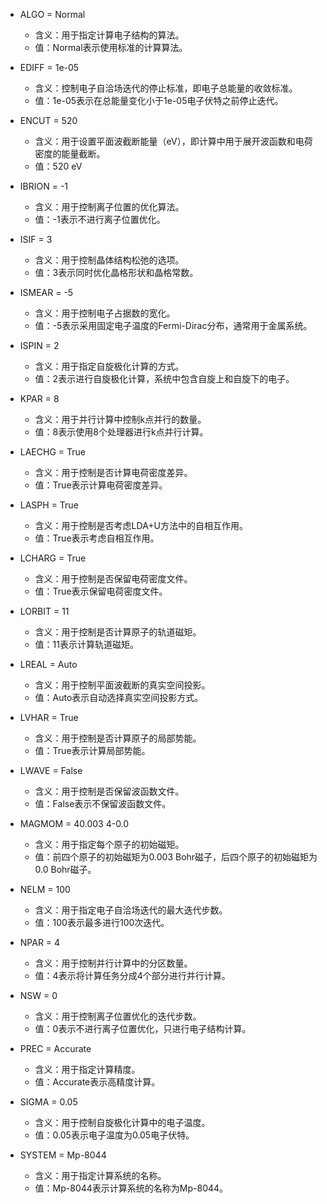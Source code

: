 * ALGO = Normal
    * 含义：用于指定计算电子结构的算法。
    * 值：Normal表示使用标准的计算算法。

* EDIFF = 1e-05
    * 含义：控制电子自洽场迭代的停止标准，即电子总能量的收敛标准。
    * 值：1e-05表示在总能量变化小于1e-05电子伏特之前停止迭代。

* ENCUT = 520
    * 含义：用于设置平面波截断能量（eV），即计算中用于展开波函数和电荷密度的能量截断。
    * 值：520 eV

* IBRION = -1
    * 含义：用于控制离子位置的优化算法。
    * 值：-1表示不进行离子位置优化。

* ISIF = 3
    * 含义：用于控制晶体结构松弛的选项。
    * 值：3表示同时优化晶格形状和晶格常数。

* ISMEAR = -5
    * 含义：用于控制电子占据数的宽化。
    * 值：-5表示采用固定电子温度的Fermi-Dirac分布，通常用于金属系统。

* ISPIN = 2
    * 含义：用于指定自旋极化计算的方式。
    * 值：2表示进行自旋极化计算，系统中包含自旋上和自旋下的电子。

* KPAR = 8
    * 含义：用于并行计算中控制k点并行的数量。
    * 值：8表示使用8个处理器进行k点并行计算。

* LAECHG = True
    * 含义：用于控制是否计算电荷密度差异。
    * 值：True表示计算电荷密度差异。

* LASPH = True
    * 含义：用于控制是否考虑LDA+U方法中的自相互作用。
    * 值：True表示考虑自相互作用。

* LCHARG = True
    * 含义：用于控制是否保留电荷密度文件。
    * 值：True表示保留电荷密度文件。

* LORBIT = 11
    * 含义：用于控制是否计算原子的轨道磁矩。
    * 值：11表示计算轨道磁矩。

* LREAL = Auto
    * 含义：用于控制平面波截断的真实空间投影。
    * 值：Auto表示自动选择真实空间投影方式。

* LVHAR = True
    * 含义：用于控制是否计算原子的局部势能。
    * 值：True表示计算局部势能。

* LWAVE = False
    * 含义：用于控制是否保留波函数文件。
    * 值：False表示不保留波函数文件。

* MAGMOM = 40.003 4-0.0
    * 含义：用于指定每个原子的初始磁矩。
    * 值：前四个原子的初始磁矩为0.003 Bohr磁子，后四个原子的初始磁矩为0.0 Bohr磁子。

* NELM = 100
    * 含义：用于指定电子自洽场迭代的最大迭代步数。
    * 值：100表示最多进行100次迭代。

* NPAR = 4
    * 含义：用于控制并行计算中的分区数量。
    * 值：4表示将计算任务分成4个部分进行并行计算。

* NSW = 0
    * 含义：用于控制离子位置优化的迭代步数。
    * 值：0表示不进行离子位置优化，只进行电子结构计算。

* PREC = Accurate
    * 含义：用于指定计算精度。
    * 值：Accurate表示高精度计算。

* SIGMA = 0.05
    * 含义：用于控制自旋极化计算中的电子温度。
    * 值：0.05表示电子温度为0.05电子伏特。

* SYSTEM = Mp-8044
    * 含义：用于指定计算系统的名称。
    * 值：Mp-8044表示计算系统的名称为Mp-8044。
